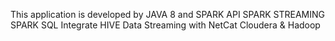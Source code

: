This application is developed by JAVA 8 and SPARK API 
SPARK STREAMING
SPARK SQL Integrate HIVE 
Data Streaming with NetCat
Cloudera & Hadoop